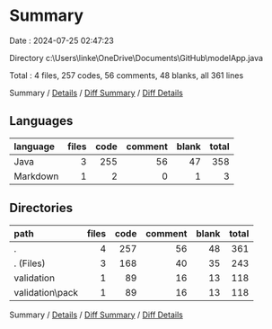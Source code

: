 # Summary

Date : 2024-07-25 02:47:23

Directory c:\\Users\\linke\\OneDrive\\Documents\\GitHub\\modelApp.java

Total : 4 files,  257 codes, 56 comments, 48 blanks, all 361 lines

Summary / [Details](details.md) / [Diff Summary](diff.md) / [Diff Details](diff-details.md)

## Languages
| language | files | code | comment | blank | total |
| :--- | ---: | ---: | ---: | ---: | ---: |
| Java | 3 | 255 | 56 | 47 | 358 |
| Markdown | 1 | 2 | 0 | 1 | 3 |

## Directories
| path | files | code | comment | blank | total |
| :--- | ---: | ---: | ---: | ---: | ---: |
| . | 4 | 257 | 56 | 48 | 361 |
| . (Files) | 3 | 168 | 40 | 35 | 243 |
| validation | 1 | 89 | 16 | 13 | 118 |
| validation\\pack | 1 | 89 | 16 | 13 | 118 |

Summary / [Details](details.md) / [Diff Summary](diff.md) / [Diff Details](diff-details.md)